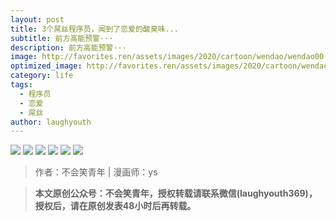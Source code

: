 ```yaml
---
layout: post
title: 3个屌丝程序员，闻到了恋爱的酸臭味...
subtitle: 前方高能预警···
description: 前方高能预警···
image: http://favorites.ren/assets/images/2020/cartoon/wendao/wendao00.jpg
optimized_image: http://favorites.ren/assets/images/2020/cartoon/wendao/wendao00.jpg
category: life
tags:
  - 程序员
  - 恋爱
  - 屌丝
author: laughyouth
---
```


![](http://favorites.ren/assets/images/2020/cartoon/wendao/wendao01.jpg)
![](http://favorites.ren/assets/images/2020/cartoon/wendao/wendao02.jpg)
![](http://favorites.ren/assets/images/2020/cartoon/wendao/wendao03.jpg)
![](http://favorites.ren/assets/images/2020/cartoon/wendao/wendao04.jpg)
![](http://favorites.ren/assets/images/2020/cartoon/wendao/wendao05.jpg)
![](http://favorites.ren/assets/images/2020/cartoon/wendao/wendao06.jpg)

>作者：不会笑青年 | 漫画师：ys

>**本文原创公众号：不会笑青年，授权转载请联系微信(laughyouth369)，授权后，请在原创发表48小时后再转载。**


